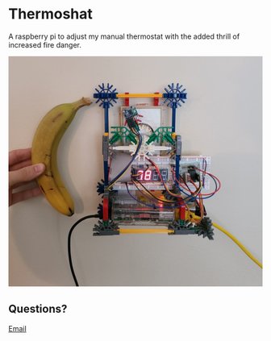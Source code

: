 # Thermoshat

A raspberry pi to adjust my manual thermostat with the added thrill of increased fire danger.

![img.jpg](img.jpg)

## Questions?

[Email](mailto:mybutt)
